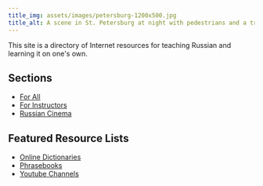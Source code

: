 ```yaml
---
title_img: assets/images/petersburg-1200x500.jpg
title_alt: A scene in St. Petersburg at night with pedestrians and a trolleybuses
---
```

This site is a directory of Internet resources for teaching Russian
and learning it on one's own. 

## Sections
* [For All](for-all/)
* [For Instructors](for-instructors/)
* [Russian Cinema](cinema/)

## Featured Resource Lists
* [Online Dictionaries](for-all/dictionaries)
* [Phrasebooks](for-all/phrasebooks)
* [Youtube Channels](for-all/youtube-channels)

